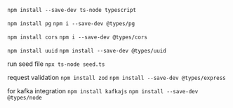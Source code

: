`npm install --save-dev ts-node typescript`

`npm install pg`
`npm i --save-dev @types/pg`

`npm install cors`
`npm i --save-dev @types/cors`

`npm install uuid`
`npm install --save-dev @types/uuid`

run seed file
`npx ts-node seed.ts`

request validation 
`npm install zod`
`npm install --save-dev @types/express`

for kafka integration
`npm install kafkajs`
`npm install --save-dev @types/node`